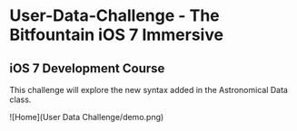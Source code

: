 # User-Data-Challenge - The Bitfountain iOS 7 Immersive
## iOS 7 Development Course
This challenge will explore the new syntax added in the Astronomical Data class.

![Home](User Data Challenge/demo.png)

